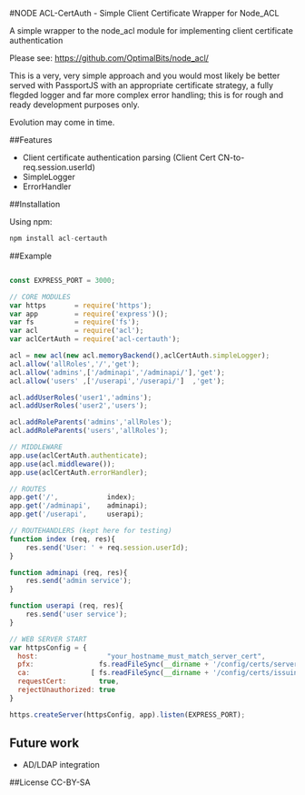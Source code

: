 #NODE ACL-CertAuth - Simple Client Certificate Wrapper for Node_ACL

A simple wrapper to the node_acl module for implementing client certificate authentication
  
Please see: https://github.com/OptimalBits/node_acl/

This is a very, very simple approach and you would most likely be better served with PassportJS with an appropriate certificate strategy, a fully flegded logger and far more complex error handling; this is for rough and ready development purposes only.

Evolution may come in time.

##Features

- Client certificate authentication parsing (Client Cert CN-to-req.session.userId)
- SimpleLogger
- ErrorHandler

##Installation

Using npm:

```javascript
npm install acl-certauth
```

##Example

```javascript

const EXPRESS_PORT = 3000;

// CORE MODULES
var https       = require('https');
var app         = require('express')();
var fs          = require('fs');
var acl         = require('acl');
var aclCertAuth = require('acl-certauth');

acl = new acl(new acl.memoryBackend(),aclCertAuth.simpleLogger);
acl.allow('allRoles','/','get');
acl.allow('admins',['/adminapi','/adminapi/'],'get');
acl.allow('users' ,['/userapi','/userapi/']  ,'get');

acl.addUserRoles('user1','admins');
acl.addUserRoles('user2','users');

acl.addRoleParents('admins','allRoles');
acl.addRoleParents('users','allRoles');

// MIDDLEWARE
app.use(aclCertAuth.authenticate);
app.use(acl.middleware());
app.use(aclCertAuth.errorHandler);

// ROUTES
app.get('/', 			index);
app.get('/adminapi', 	adminapi);
app.get('/userapi', 	userapi);

// ROUTEHANDLERS (kept here for testing)
function index (req, res){
    res.send('User: ' + req.session.userId);
}

function adminapi (req, res){
    res.send('admin service');
}

function userapi (req, res){
    res.send('user service');
}

// WEB SERVER START
var httpsConfig = {
  host: 				"your_hostname_must_match_server_cert", 
  pfx:                fs.readFileSync(__dirname + '/config/certs/server_cert_and_key.pfx'),
  ca: 				[ fs.readFileSync(__dirname + '/config/certs/issuing_ca.cert') ],
  requestCert:        true,
  rejectUnauthorized: true
}

https.createServer(httpsConfig, app).listen(EXPRESS_PORT);
```

## Future work

- AD/LDAP integration

##License
CC-BY-SA
